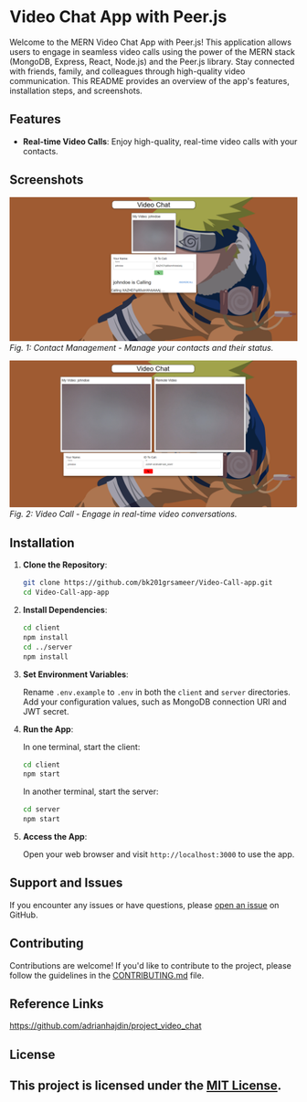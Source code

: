 # Video Chat App with Peer.js

Welcome to the MERN Video Chat App with Peer.js! This application allows users to engage in seamless video calls using the power of the MERN stack (MongoDB, Express, React, Node.js) and the Peer.js library. Stay connected with friends, family, and colleagues through high-quality video communication. This README provides an overview of the app's features, installation steps, and screenshots.

## Features

- **Real-time Video Calls**: Enjoy high-quality, real-time video calls with your contacts.
  


## Screenshots


![Incoming Call](callcoming.png)
*Fig. 1: Contact Management - Manage your contacts and their status.*

![Video Call](videocall.png)
*Fig. 2: Video Call - Engage in real-time video conversations.*


## Installation

1. **Clone the Repository**:

   ```bash
   git clone https://github.com/bk201grsameer/Video-Call-app.git
   cd Video-Call-app-app
   ```

2. **Install Dependencies**:

   ```bash
   cd client
   npm install
   cd ../server
   npm install
   ```

3. **Set Environment Variables**:

   Rename `.env.example` to `.env` in both the `client` and `server` directories. Add your configuration values, such as MongoDB connection URI and JWT secret.

4. **Run the App**:

   In one terminal, start the client:
   
   ```bash
   cd client
   npm start
   ```

   In another terminal, start the server:
   
   ```bash
   cd server
   npm start
   ```

5. **Access the App**:

   Open your web browser and visit `http://localhost:3000` to use the app.

## Support and Issues

If you encounter any issues or have questions, please [open an issue](https://github.com/your-username/mern-video-chat-app/issues) on GitHub.

## Contributing

Contributions are welcome! If you'd like to contribute to the project, please follow the guidelines in the [CONTRIBUTING.md](/CONTRIBUTING.md) file.

## Reference Links
https://github.com/adrianhajdin/project_video_chat

## License

This project is licensed under the [MIT License](/LICENSE).
---
